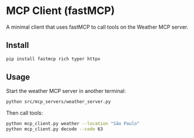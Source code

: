 # MCP Client (fastMCP)

A minimal client that uses fastMCP to call tools on the Weather MCP server.

## Install

```bash
pip install fastmcp rich typer httpx
```

## Usage

Start the weather MCP server in another terminal:

```bash
python src/mcp_servers/weather_server.py
```

Then call tools:

```bash
python mcp_client.py weather --location "São Paulo"
python mcp_client.py decode --code 63
```
